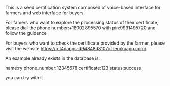 This is a seed certification system composed of voice-based interface for farmers and web interface for buyers.

For famers who want to explore the processing status of their certificate, please dial the phone number:+18002895570 with pin:9991495720 and follow the guidence

For buyers who want to check the certificate provided by the farmer, please visit the website:https://ict4dapps-d94848d8107c.herokuapp.com/

An example already exists in the database is:

name:ry
phone_number:12345678
certificate:123
status:success

you can try with it
